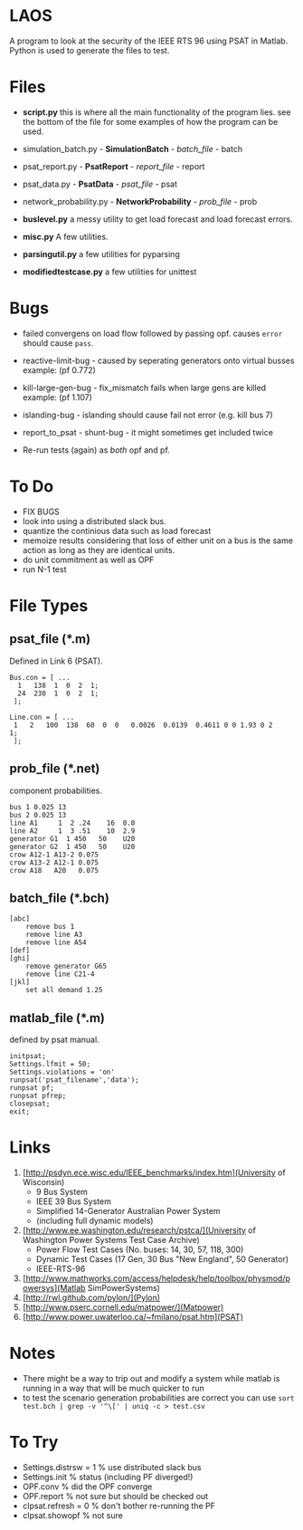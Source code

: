 LAOS
====

A program to look at the security of the IEEE RTS 96 using PSAT in Matlab. Python is used to generate the files to test. 

Files
=====

 * **script.py** this is where all the main functionality of the program lies. see the bottom of the file for some examples of how the program can be used.

 * simulation_batch.py - **SimulationBatch** - *batch_file* - batch

 * psat_report.py - **PsatReport** - *report_file* - report

 * psat_data.py - **PsatData** - *psat_file* - psat

 * network_probability.py - **NetworkProbability** - *prob_file* - prob

 * **buslevel.py** a messy utility to get load forecast and load forecast errors. 

 * **misc.py** A few utilities.

 * **parsingutil.py** a few utilities for pyparsing

 * **modifiedtestcase.py** a few utilities for unittest

Bugs
====

 + failed convergens on load flow followed by passing opf. causes `error` should cause `pass`.
 + reactive-limit-bug - caused by seperating generators onto virtual busses 
                        example: (pf 0.772)
 + kill-large-gen-bug - fix_mismatch fails when large gens are killed 
                        example: (pf 1.107)
 + islanding-bug - islanding should cause fail not error (e.g. kill bus 7)
 + report_to_psat - shunt-bug - it might sometimes get included twice

 + Re-run tests (again) as *both* opf and pf.


To Do
====

 - FIX BUGS
 - look into using a distributed slack bus.
 - quantize the continious data such as load forecast
 - memoize results considering that loss of either unit on a bus is the same 
   action as long as they are identical units.
 - do unit commitment as well as OPF
 - run N-1 test


File Types
==========

psat_file (*.m)
----

Defined in Link 6 (PSAT). 

    Bus.con = [ ... 
      1   138  1  0  2  1;
      24  230  1  0  2  1;
     ];
     
    Line.con = [ ... 
     1   2   100  138  60  0  0   0.0026  0.0139  0.4611 0 0 1.93 0 2    1;
     ];

prob_file (*.net)
----

component probabilities. 

    bus 1 0.025 13 
    bus 2 0.025 13 
    line A1     1  2 .24    16  0.0
    line A2     1  3 .51    10  2.9
    generator G1  1 450   50    U20               
    generator G2  1 450   50    U20           
    crow A12-1 A13-2 0.075
    crow A13-2 A12-1 0.075
    crow A18   A20   0.075

batch_file (*.bch)
----

    [abc]
        remove bus 1
        remove line A3
        remove line A54
    [def]
    [ghi]
        remove generator G65
        remove line C21-4
    [jkl]
        set all demand 1.25

matlab_file (*.m)
----

defined by psat manual.

    initpsat;
    Settings.lfmit = 50;
    Settings.violations = 'on'
    runpsat('psat_filename','data');
    runpsat pf;
    runpsat pfrep;
    closepsat;
    exit;

Links
=====

 1. [http://psdyn.ece.wisc.edu/IEEE_benchmarks/index.htm](University of Wisconsin) 
     * 9 Bus System
     * IEEE 39 Bus System
     * Simplified 14-Generator Australian Power System
     * (including full dynamic models)
 2. [http://www.ee.washington.edu/research/pstca/](University of Washington Power Systems Test Case Archive)
     * Power Flow Test Cases (No. buses: 14, 30, 57, 118, 300)
     * Dynamic Test Cases (17 Gen, 30 Bus "New England", 50 Generator)
     * IEEE-RTS-96
 3. [http://www.mathworks.com/access/helpdesk/help/toolbox/physmod/powersys](Matlab SimPowerSystems)
 4. [http://rwl.github.com/pylon/](Pylon)
 5. [http://www.pserc.cornell.edu/matpower/](Matpower)
 6. [http://www.power.uwaterloo.ca/~fmilano/psat.htm](PSAT)

Notes
=====

 * There might be a way to trip out and modify a system while matlab is running in a way that will be much quicker to run
 * to test the scenario generation probabilities are correct you can use `sort test.bch | grep -v '^\[' | uniq -c > test.csv`

To Try
======

 - Settings.distrsw = 1 % use distributed slack bus
 - Settings.init % status (including PF diverged!)
 - OPF.conv % did the OPF converge
 - OPF.report % not sure but should be checked out
 - clpsat.refresh = 0 % don't bother re-running the PF
 - clpsat.showopf % not sure

 
